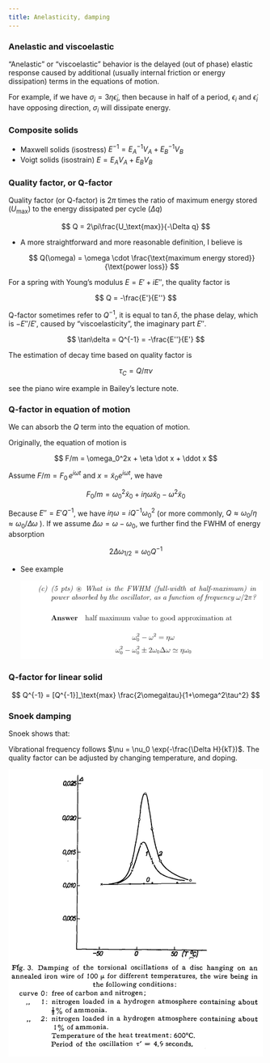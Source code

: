 ```yaml
---
title: Anelasticity, damping
---
```


### Anelastic and viscoelastic

“Anelastic” or “viscoelastic” behavior is the delayed (out of phase) elastic response caused by additional (usually internal friction or energy dissipation) terms in the equations of motion.

For example, if we have $\sigma_i = 3\eta \dot\epsilon_i$, then because in half of a period, $\epsilon_i$ and $\dot\epsilon_i$ have opposing direction, $\sigma_i$ will dissipate energy.

### Composite solids

- Maxwell solids (isostress) $E^{-1} = E_A^{-1} V_A + E_B^{-1} V_B$
- Voigt solids (isostrain) $E = E_A V_A + E_B V_B$

### Quality factor, or Q-factor

Quality factor (or Q-factor) is $2\pi$ times the ratio of maximum energy stored ($U_\text{max}$) to the energy dissipated per cycle ($\Delta q$)

$$
Q = 2\pi\frac{U_\text{max}}{-\Delta q}
$$

- A more straightforward and more reasonable definition, I believe is
  
  $$ Q(\omega) = \omega \cdot \frac{\text{maximum energy stored}}{\text{power loss}} $$
    

For a spring with Young’s modulus $E = E' + iE''$, the quality factor is

$$
Q = -\frac{E'}{E''}
$$

Q-factor sometimes refer to $Q^{-1}$, it is equal to $\tan \delta$, the phase delay, which is $-E''/E'$, caused by “viscoelasticity”, the imaginary part $E''$.

$$
\tan\delta = Q^{-1} = -\frac{E''}{E'}
$$

The estimation of decay time based on quality factor is

$$
\tau_C = Q / \pi\nu
$$

see the piano wire example in Bailey’s lecture note.

### Q-factor in equation of motion

We can absorb the $Q$ term into the equation of motion.

Originally, the equation of motion is

$$
F/m = \omega_0^2x + \eta \dot x + \ddot x
$$

Assume $F/m = F_0\,e^{i \omega t}$ and $x = \tilde x_0 e^{i \omega t}$, we have

$$
F_0 / m = \omega_0^2 \tilde x_0 + i\eta\omega \tilde x_0 - \omega^2 \tilde x_0
$$

Because $E'' = E'Q^{-1}$, we have $i\eta\omega = iQ^{-1}\omega_0^2$ (or more commonly, $Q \approx \omega_0 / \eta \approx \omega_0/\Delta\omega$ ). If we assume $\Delta\omega = \omega - \omega_0$, we further find the FWHM of energy absorption

$$
2 \Delta \omega_{1 / 2}=\omega_{0} Q^{-1}
$$

- See example
  
    ![](Untitled.png)
    

### Q-factor for linear solid

$$
Q^{-1} = [Q^{-1}]_\text{max} \frac{2\omega\tau}{1+\omega^2\tau^2}
$$

### Snoek damping

Snoek shows that:

Vibrational frequency follows $\nu = \nu_0 \exp(-\frac{\Delta H}{kT})$. The quality factor can be adjusted by changing temperature, and doping.

![Snoke damping, the vertical axis is $\Delta \propto Q^{-1}$. via [10.1016/S0031-8914(41)90517-7](https://doi.org/10.1016/S0031-8914(41)90517-7)](Untitled%201.png)
